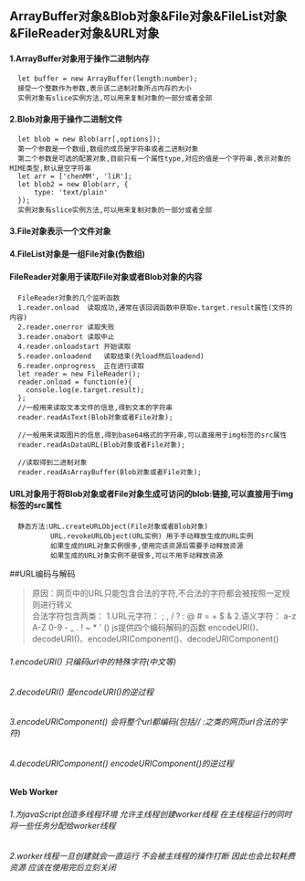 ## ArrayBuffer对象&Blob对象&File对象&FileList对象&FileReader对象&URL对象

#### 1.ArrayBuffer对象用于操作二进制内存
      let buffer = new ArrayBuffer(length:number);
      接受一个整数作为参数,表示该二进制对象所占内存的大小
      实例对象有slice实例方法,可以用来复制对象的一部分或者全部

#### 2.Blob对象用于操作二进制文件
      let blob = new Blob(arr[,options]);
      第一个参数是一个数组,数组的成员是字符串或者二进制对象
      第二个参数是可选的配置对象,目前只有一个属性type,对应的值是一个字符串,表示对象的MIME类型,默认是空字符串
      let arr = ['chenMM', 'liR'];
      let blob2 = new Blob(arr, {
          type: 'text/plain'
      });
      实例对象有slice实例方法,可以用来复制对象的一部分或者全部
      
#### 3.File对象表示一个文件对象




#### 4.FileList对象是一组File对象(伪数组)  

  
  
  
#### FileReader对象用于读取File对象或者Blob对象的内容
      FileReader对象的几个监听函数
      1.reader.onload  读取成功,通常在该回调函数中获取e.target.result属性(文件的内容)
      2.reader.onerror 读取失败
      3.reader.onabort 读取中止
      4.reader.onloadstart 开始读取
      5.reader.onloadend   读取结束(先load然后loadend)
      6.reader.onprogress  正在进行读取
      let reader = new FileReader();
      reader.onload = function(e){
        console.log(e.target.result);
      };
      //一般用来读取文本文件的信息,得到文本的字符串
      reader.readAsText(Blob对象或者File对象);
      
      //一般用来读取图片的信息,得到base64格式的字符串,可以直接用于img标签的src属性
      reader.readAsDataURL(Blob对象或者File对象);
      
      //读取得到二进制对象
      reader.readAsArrayBuffer(Blob对象或者File对象);
#### URL对象用于将Blob对象或者File对象生成可访问的blob:链接,可以直接用于img标签的src属性
      静态方法:URL.createURLObject(File对象或者Blob对象)
              URL.revokeURLObject(URL实例) 用于手动释放生成的URL实例
              如果生成的URL对象实例很多,使用完该资源后需要手动释放资源
              如果生成的URL对象实例不是很多,可以不用手动释放资源
              

##URL编码与解码
  >原因：网页中的URL只能包含合法的字符,不合法的字符都会被按照一定规则进行转义              
  合法字符包含两类：
  1.URL元字符：   ;  ,  /  ?  :  @  #  =  +  $  &
  2.语义字符：    a-z A-Z 0-9 -  _  .  !  ~  *  '  ()
  js提供四个编码解码的函数
  encodeURI()、decodeURI()、encodeURIComponent()、decodeURIComponent()
  
  
  ###### 1.encodeURI() 只编码url中的特殊字符(中文等)
  
  ###### 2.decodeURI() 是encodeURI()的逆过程
  
  ###### 3.encodeURIComponent() 会将整个url都编码(包括// :之类的网页url合法的字符)
  
  ###### 4.decodeURIComponent() encodeURIComponent()的逆过程
  
                
#### Web Worker
###### 1.为javaScript创造多线程环境 允许主线程创建worker线程 在主线程运行的同时将一些任务分配给worker线程
###### 2.worker线程一旦创建就会一直运行 不会被主线程的操作打断 因此也会比较耗费资源 应该在使用完后立刻关闭
      
    
